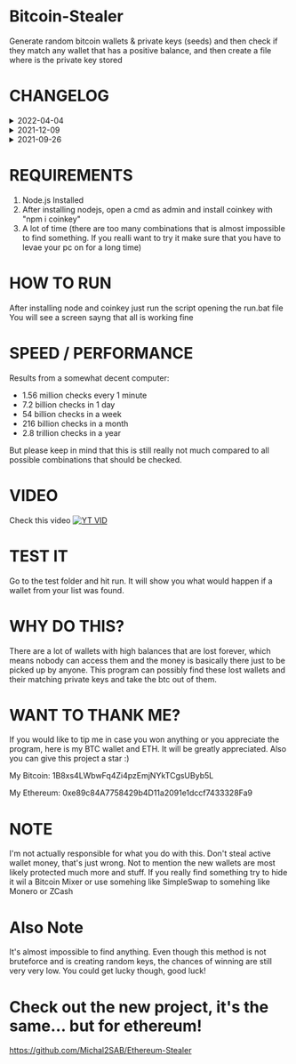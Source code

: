# Bitcoin-Stealer
Generate random bitcoin wallets & private keys (seeds) and then check if they match any wallet that has a positive balance, and then create a file where is the private key stored

# CHANGELOG
<details>
   <summary>2022-04-04</summary>
  
   - Added a message to console when program starts, to calm down people who think the program isn't working because the console is blank. (You can enable the logs editing the js file from an editor like Visual Studio Code)
</details>

<details>
   <summary>2021-12-09</summary>
  
   - Fixed big memory leak issue and removed extra scripts that were necessary before, that are unnecesary now.
</details>

<details>
   <summary>2021-09-26</summary>
  
   - Linux support: linux users will go to the "linux" directory to run the program.
</details>

# REQUIREMENTS
1. Node.js Installed
2. After installing nodejs, open a cmd as admin and install coinkey with "npm i coinkey"
3. A lot of time (there are too many combinations that is almost impossible to find something. If you realli want to try it make sure that you have to levae your pc on for a long time)

# HOW TO RUN
After installing node and coinkey just run the script opening the run.bat file
You will see a screen sayng that all is working fine

# SPEED / PERFORMANCE
Results from a somewhat decent computer:
- 1.56 million checks every 1 minute
- 7.2 billion checks in 1 day
- 54 billion checks in a week
- 216 billion checks in a month
- 2.8 trillion checks in a year

But please keep in mind that this is still really not much compared to all possible combinations that should be checked.

# VIDEO

Check this video
[![YT VID](http://img.youtube.com/vi/JaKDEWXOKn0/0.jpg)](http://www.youtube.com/watch?v=JaKDEWXOKn0 "Bitcoin - Find Private Keys (Seeds) For Lost and Rich Wallets | NEW 2021")

# TEST IT
Go to the test folder and hit run. It will show you what would happen if a wallet from your list was found.

# WHY DO THIS?
There are a lot of wallets with high balances that are lost forever, which means nobody can access them and the money is basically there just to be picked up by anyone. This program can possibly find these lost wallets and their matching private keys and take the btc out of them.

# WANT TO THANK ME?
If you would like to tip me in case you won anything or you appreciate the program, here is my BTC wallet and ETH. It will be greatly appreciated. Also you can give this project a star :)

My Bitcoin: 1B8xs4LWbwFq4Zi4pzEmjNYkTCgsUByb5L

My Ethereum: 0xe89c84A7758429b4D11a2091e1dccf7433328Fa9

# NOTE
I'm not actually responsible for what you do with this. Don't steal active wallet money, that's just wrong. Not to mention the new wallets are most likely protected much more and stuff.
If you really find something try to hide it wil a Bitcoin Mixer or use somehing like SimpleSwap to somehing like Monero or ZCash

# Also Note
It's almost impossible to find anything. Even though this method is not bruteforce and is creating random keys, the chances of winning are still very very low. You could get lucky though, good luck!

# Check out the new project, it's the same... but for ethereum!
https://github.com/Michal2SAB/Ethereum-Stealer
